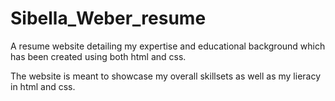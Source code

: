 # Sibella_Weber_resume

A resume website detailing my expertise and educational background which has been created using both html and css.

The website is meant to showcase my overall skillsets as well as my lieracy in html and css.
